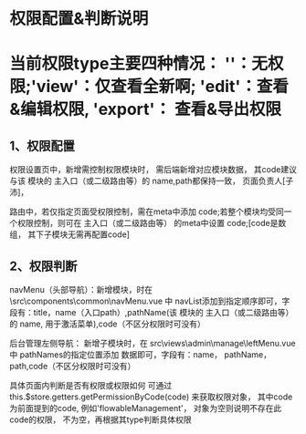 # 权限配置&判断说明
# 当前权限type主要四种情况： ''：无权限;'view'：仅查看全新啊; 'edit'：查看&编辑权限, 'export'： 查看&导出权限
## 1、权限配置

  权限设置页中，新增需控制权限模块时， 需后端新增对应模块数据， 其code建议与该  模块的 主入口（或二级路由等）的 name,path都保持一致， 页面负责人[子沛]，

  路由中，若仅指定页面受权限控制，需在meta中添加 code;若整个模块均受同一个权限控制，则可在 主入口（或二级路由等） 的meta中设置 code;[code是数组， 其下子模块无需再配置code]

## 2、权限判断

  navMenu（头部导航）：新增模块，时在 \src\components\common\navMenu.vue 中 navList添加到指定顺序即可，字段有：title，name（入口path）,pathName(该  模块的 主入口（或二级路由等）的 name, 用于激活菜单),code（不区分权限时可没有）

  后台管理左侧导航： 新增子模块时，在 src\views\admin\manage\leftMenu.vue 中 pathNames的指定位置添加 数据即可，字段有：name， pathName， path,code（不区分权限时可没有）

  具体页面内判断是否有权限或权限如何
  可通过 this.$store.getters.getPermissionByCode(code) 来获取权限对象， 其中code为前面提到的code, 例如'flowableManagement'， 对象为空则说明不存在此code的权限，  不为空，再根据其type判断具体权限